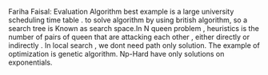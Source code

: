 Fariha Faisal:
Evaluation Algorithm best example is a large university scheduling time table . to solve algorithm by using british algorithm, so a search tree is Known as search 
space.In N queen problem , heuristics is the number of pairs of queen that are attacking each other , either directly or indirectly .
In local search , we dont need path only solution. The example of optimization is genetic algorithm. Np-Hard have only solutions on exponentials.
